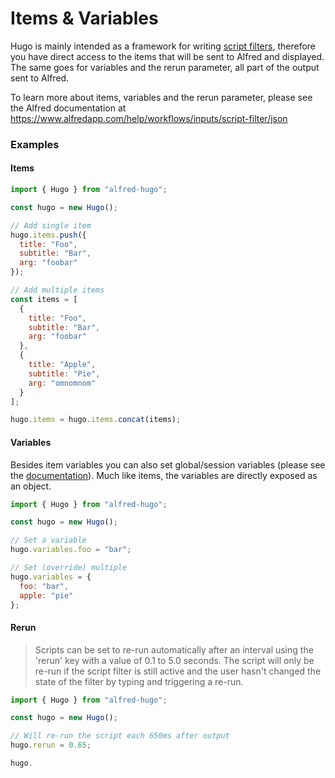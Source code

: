 # Items & Variables

Hugo is mainly intended as a framework for writing [script filters](https://www.alfredapp.com/help/workflows/inputs/script-filter/), therefore you have direct access to the items that will be sent to Alfred and displayed. The same goes for variables and the rerun parameter, all part of the output sent to Alfred.

To learn more about items, variables and the rerun parameter, please see the Alfred documentation at https://www.alfredapp.com/help/workflows/inputs/script-filter/json

### Examples

#### Items

```js
import { Hugo } from "alfred-hugo";

const hugo = new Hugo();

// Add single item
hugo.items.push({
  title: "Foo",
  subtitle: "Bar",
  arg: "foobar"
});

// Add multiple items
const items = [
  {
    title: "Foo",
    subtitle: "Bar",
    arg: "foobar"
  },
  {
    title: "Apple",
    subtitle: "Pie",
    arg: "omnomnom"
  }
];

hugo.items = hugo.items.concat(items);
```

#### Variables

Besides item variables you can also set global/session variables (please see the [documentation](https://www.alfredapp.com/help/workflows/inputs/script-filter/json/#variables)). Much like items, the variables are directly exposed as an object.

```js
import { Hugo } from "alfred-hugo";

const hugo = new Hugo();

// Set a variable
hugo.variables.foo = "bar";

// Set (override) multiple
hugo.variables = {
  foo: "bar",
  apple: "pie"
};
```

#### Rerun

> Scripts can be set to re-run automatically after an interval using the 'rerun' key with a value of 0.1 to 5.0 seconds. The script will only be re-run if the script filter is still active and the user hasn't changed the state of the filter by typing and triggering a re-run.

```js
import { Hugo } from "alfred-hugo";

const hugo = new Hugo();

// Will re-run the script each 650ms after output
hugo.rerun = 0.65;

hugo.
```

